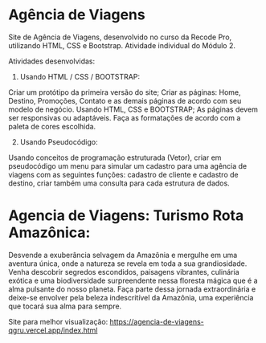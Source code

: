 # Agência de Viagens

Site de Agência de Viagens, desenvolvido no curso da Recode Pro, utilizando HTML, CSS e Bootstrap.
Atividade individual do Módulo 2.

Atividades desenvolvidas:

1. Usando HTML / CSS / BOOTSTRAP:

Criar um protótipo da primeira versão do site;
Criar as páginas: Home, Destino, Promoções, Contato e as demais páginas de acordo com seu modelo de negócio. Usando HTML, CSS e BOOTSTRAP;
As páginas devem ser responsivas ou adaptáveis.
Faça as formatações de acordo com a paleta de cores escolhida.

2. Usando Pseudocódigo:

Usando conceitos de programação estruturada (Vetor), criar em pseudocódigo um menu para simular um cadastro para uma agência de viagens com as seguintes funções: cadastro de cliente e cadastro de destino, criar também uma consulta para cada estrutura de dados.

# Agencia de Viagens: Turismo Rota Amazônica:

Desvende a exuberância selvagem da Amazônia e mergulhe em uma aventura única, onde a natureza se revela em toda a sua grandiosidade. Venha descobrir segredos escondidos, paisagens vibrantes, culinária exótica e uma biodiversidade surpreendente nessa floresta mágica que é a alma pulsante do nosso planeta. Faça parte dessa jornada extraordinária e deixe-se envolver pela beleza indescritível da Amazônia, uma experiência que tocará sua alma para sempre.

Site para melhor visualização: https://agencia-de-viagens-qgru.vercel.app/index.html
